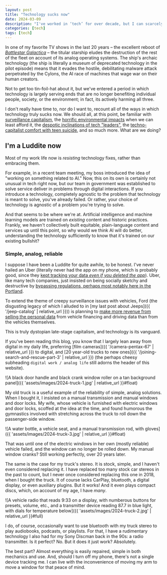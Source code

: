 ```yaml
---
layout: post
title: "Technology sucks now"
date: 2024-03-09
description: "I've worked in ‘tech’ for over decade, but I can scarcely think of tech benefits in the last 10 years that weren't vastly outweighed by problems."
categories: [tech]
tags: [tech]
---
```


In one of my favorite TV shows in the last 20 years – the excellent reboot of [<cite>Battlestar Galactica</cite>](https://en.wikipedia.org/wiki/Battlestar_Galactica) – the titular starship eludes the destruction of the rest of the fleet on account of its analog operating systems. The ship's archaic technology (the ship is literally a museum of deprecated technology in the pilot episode) means that it evades the hostile, debilitating malware attack perpetrated by the Cylons, the AI race of machines that wage war on their human creators.

Not to get too tin-foil-hat about it, but we've entered a period in which technology is largely serving ends that are no longer benefiting individual people, society, or the environment; in fact, its actively harming all three.

I don't really have time to, nor do I want to, recount all of the ways in which technology truly sucks now. We should all, at this point, be familiar with [surveillance capitalism](https://en.wikipedia.org/wiki/Surveillance_capitalism), the [horrific environmental impacts](https://www.theatlantic.com/technology/archive/2024/03/ai-water-climate-microsoft/677602/) when we can least afford it, the [despotic inclinations of tech "leaders"](https://www.theatlantic.com/podcasts/archive/2024/02/despots-silicon-valley/677386/), the [techno-capitalist comfort with teen suicide](https://www.forbes.com/sites/zakdoffman/2019/01/27/instagram-implicated-in-teen-suicides-just-as-facebook-bets-its-future-on-the-platform/?sh=1d4b058d5a80), and so much more. What are we doing?

## I'm a Luddite now

Most of my work life now is _resisting_ technology fixes, rather than embracing them.

For example, in a recent team meeting, my boss introduced the idea of "working on something related to AI." Now, this on its own is certainly not unusual in tech right now, but our team in government was established to solve service deliver in problems through digital interactions. If you introduce a technology, completely agnostic to the problem that technology is meant to solve, you've already failed. Or rather, your choice of technology is agnostic of a problem you're trying to solve.

And that seems to be where we're at. Artificial intelligence and machine learning models are trained on _existing_ content and historic practices. Frankly, we haven't collectively built equitable, plain-language content and services up until this point, so why would we think AI will do better, understanding the technology sufficiently to know that it's trained on our existing bullshit?

### Simple, analog, reliable

I suppose I have been a Luddite for quite awhile, to be honest. I've never hailed an Uber (literally never had the app on my phone, which is probably good, since they [kept tracking your data _even if you deleted the app_](https://www.teenvogue.com/story/uber-broke-app-store-policies-deleted-apps)). Uber, like many tech companies, just insisted on being socially sketchy and destructive by [bypassing regulations, perhaps most notably here in the Portland](https://www.opb.org/news/article/portland-oregon-investigation-uber-greyball/).

To extend the theme of creepy surveillance issues with vehicles, Ford (the disgusting legacy of which I alluded to in [my last post about Jeeps]({{ '/jeep-catalog' | relative_url }})) is planning to [make more revenue from selling the personal data](https://www.freep.com/story/money/cars/2018/11/13/ford-motor-credit-data-new-revenue/1967077002/) from vehicle financing and driving data than from the vehicles themselves.

This is truly dystopian late-stage capitalism, and technology is its vanguard.

If you've been reading this blog, you know that I largely lean away from digital in my daily life, preferring [film cameras]({{ '/camera-pentax-67' | relative_url }}) to digital, and [20 year-old trucks to new ones]({{ '/joining-search-and-rescue-part-3' | relative_url }}) (the perhaps cheesy subheading `digital work / analog life` still adorns the header of this website).

![A black door handle and black crank window roller on a tan background panel]({{ 'assets/images/2024-truck-1.jpg' | relative_url }}#float)

My old truck is a useful example of the reliability of simple, analog solutions. When I bought it, I insisted on a manual transmission and manual windows and door locks. My wife, whose vehicle is furnished with electric windows and door locks, scoffed at the idea at the time, and found humorous the gymnastics involved with stretching across the truck to roll down the passenger-side window.

![A water bottle, a vehicle seat, and a manual transmission rod, with gloves]({{ 'assets/images/2024-truck-3.jpg' | relative_url }}#float)

That was until one of the electric windows in her own (mostly reliable) vehicle failed, and the window can no longer be rolled down. My manual window cranks? Still working perfectly, over 20 years later.

The same is the case for my truck's stereo. It is stock, simple, and I haven't even considered replacing it. I have replaced too many stock car stereos in the past to count, but I never once considered replacing this one in 2018, when I bought the truck. It of course lacks CarPlay, bluetooth, a digital display, or even auxiliary plugins. But it works! And it even plays compact discs, which, on account of my age, I have _many_.

![A vehicle radio that reads 9:33 on a display, with numberous buttons for presets, volume, etc., and a transmitter device reading 87.7 in blue light, with dials for temperature below]({{ 'assets/images/2024-truck-2.jpg' | relative_url }}#full)

I do, of course, occasionally want to use bluetooth with my truck stereo to play audiobooks, podcasts, or playlists. For that, I have a rudimentary technology I also had for my Sony Discman back in the 90s: a radio transmitter. Is it perfect? No. But it does it just work? Absolutely.

The best part? Almost everything is easily repaired, simple in both mechanics and use. And, should I turn off my phone, there's not a single device tracking me. I can live with the inconvenience of moving my arm to move a window for that peace of mind.



